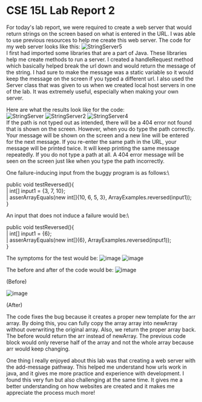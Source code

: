 # CSE 15L Lab Report 2
For today's lab report, we were required to create a web server that would return strings on the screen based on what is entered in the URL. I was able to use previous resources to help me create this web server. The code for my web server looks like this:
![StringServer5](https://user-images.githubusercontent.com/122493451/215411523-0307e03b-8ca3-4f75-91a9-eaba03bf05d2.png)\
I first had imported some libraries that are a part of Java. These libraries help me create methods to run a server. I created a handleRequest method which basically helped break the url down and would return the message of the string. I had sure to make the message was a static variable so it would keep the message on the screen if you typed a different url. I also used the Server class that was given to us when we created local host servers in one of the lab. It was extremely useful, especially when making your own server. 

Here are what the results look like for the code:\
![StringServer](https://user-images.githubusercontent.com/122493451/215415650-aaba67a4-6087-47aa-828d-f3ea6734b590.png)
![StringServer2](https://user-images.githubusercontent.com/122493451/215415668-05ab21f1-2003-4fab-ba40-73c6a6296278.png)
![StringServer4](https://user-images.githubusercontent.com/122493451/215415760-0b5fc190-6ce8-460e-8483-84065af07cb4.png)\
If the path is not typed out as intended, there will be a 404 error not found that is shown on the screen. However, when you do type the path correctly. Your message will be shown on the screen and a new line will be entered for the next message. If you re-enter the same path in the URL, your message will be printed twice. It will keep printing the same message repeatedly. If you do not type a path at all. A 404 error message will be seen on the screen just like when you type the path incorrectly. 

One failure-inducing input from the buggy program is as follows:\

public void testReversed(){\
|     int[] input1 = {3, 7, 10};\
|      asserArrayEquals(new int[]{10, 6, 5, 3}, ArrayExamples.reversed(input1));\
  }
  
 An input that does not induce a failure would be:\
 
public void testReversed(){\
|     int[] input1 = {6};\
|      asserArrayEquals(new int[]{6}, ArrayExamples.reversed(input1));\
  }
  
The symptoms for the test would be:
  ![image](https://user-images.githubusercontent.com/122493451/215667582-0865b5c8-c561-48f9-9774-36388e4c5341.png)
  ![image](https://user-images.githubusercontent.com/122493451/215668653-ee95a706-b5a6-4e70-8816-42602a8c9220.png)
  
The before and after of the code would be:
![image](https://user-images.githubusercontent.com/122493451/215669418-856cc17b-1f21-4ded-a0d2-875b6be6106b.png)

(Before)

![image](https://user-images.githubusercontent.com/122493451/215669683-77a30374-a7a5-42cb-b12d-5dfd67a865cd.png)

(After)

The code fixes the bug because it creates a proper new template for the arr array. By doing this, you can fully copy the array array into newArray without overwriting the original array. Also, we return the proper array back. The before would return the arr instead of newArray. The previous code block would only reverse half of the array and not the whole array because arr would keep changing. 

One thing I really enjoyed about this lab was that creating a web server with the add-message pathway. This helped me understand how urls work in java, and it gives me more practice and experience with development. I found this very fun but also challenging at the same time. It gives me a better understanding on how websites are created and it makes me appreciate the process much more!



  
